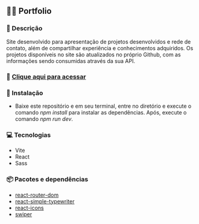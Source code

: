 ## 👨‍💻 **Portfolio**

### 💬 Descrição

Site desenvolvido para apresentação de projetos desenvolvidos e rede de contato, além de compartilhar experiência e conhecimentos adquiridos. Os projetos disponíveis no site são atualizados no próprio Github, com as informações sendo consumidas através da sua API.

### 🚀 [Clique aqui para acessar](https://portfolio-eta-peach-59.vercel.app/)

### 💾 Instalação

* Baixe este repositório e em seu terminal, entre no diretório e execute o comando *npm install* para instalar as dependências. Após, execute o comando *npm run dev*.

### 💻 Tecnologias

* Vite
* React
* Sass

### 📦 Pacotes e dependências

* [react-router-dom](https://v5.reactrouter.com/web/guides/quick-start)
* [react-simple-typewriter](https://www.npmjs.com/package/react-simple-typewriter)
* [react-icons](https://react-icons.github.io/react-icons/)
* [swiper](https://swiperjs.com/)



